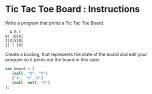# Tic Tac Toe Board : Instructions

Write a program that prints a Tic Tac Toe Board.
```
  A B C
0| |O|X|
1|X|X|O|
2| | |O|
```

Create a binding, that represents the state of the board and edit your program so it prints out the board in this state.

```js
var board = [
   [null, "O", "X"]
   ["X", "X","O"]
   [null, null, "O"]
];
```